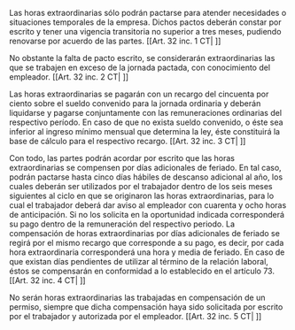 Las horas extraordinarias sólo podrán pactarse para atender necesidades o situaciones temporales de la empresa. Dichos pactos deberán constar por escrito y tener una vigencia transitoria no superior a tres meses, pudiendo renovarse por acuerdo de las partes. [[Art. 32 inc. 1 CT| ]]

No obstante la falta de pacto escrito, se considerarán extraordinarias las que se trabajen en exceso de la jornada pactada, con conocimiento del empleador. [[Art. 32 inc. 2 CT| ]]

Las horas extraordinarias se pagarán con un recargo del cincuenta por ciento sobre el sueldo convenido para la jornada ordinaria y deberán liquidarse y pagarse conjuntamente con las remuneraciones ordinarias del respectivo período. En caso de que no exista sueldo convenido, o éste sea inferior al ingreso mínimo mensual que determina la ley, éste constituirá la base de cálculo para el respectivo recargo. [[Art. 32 inc. 3 CT| ]]

Con todo, las partes podrán acordar por escrito que las horas extraordinarias se compensen por días adicionales de feriado. En tal caso, podrán pactarse hasta cinco días hábiles de descanso adicional al año, los cuales deberán ser utilizados por el trabajador dentro de los seis meses siguientes al ciclo en que se originaron las horas extraordinarias, para lo cual el trabajador deberá dar aviso al empleador con cuarenta y ocho horas de anticipación. Si no los solicita en la oportunidad indicada corresponderá su pago dentro de la remuneración del respectivo periodo. La compensación de horas extraordinarias por días adicionales de feriado se regirá por el mismo recargo que corresponde a su pago, es decir, por cada hora extraordinaria corresponderá una hora y media de feriado. En caso de que existan días pendientes de utilizar al término de la relación laboral, éstos se compensarán en conformidad a lo establecido en el artículo 73. [[Art. 32 inc. 4 CT| ]]

No serán horas extraordinarias las trabajadas en compensación de un permiso, siempre que dicha compensación haya sido solicitada por escrito por el trabajador y autorizada por el empleador. [[Art. 32 inc. 5 CT| ]]